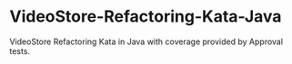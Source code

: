 # VideoStore-Refactoring-Kata-Java
VideoStore Refactoring Kata in Java with coverage provided by Approval tests.
